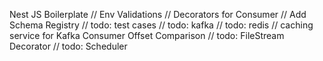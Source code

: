 Nest JS Boilerplate
// Env Validations
// Decorators for Consumer
// Add Schema Registry
// todo: test cases
// todo: kafka
// todo: redis
// caching service for Kafka Consumer Offset Comparison
// todo: FileStream Decorator
// todo: Scheduler
